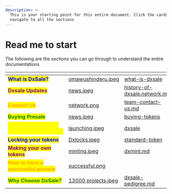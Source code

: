 ```yaml
---
description: >-
  This is your starting point for this entire document. Click the cards below to
  navigate to all the sections
---
```


# Read me to start

The following are the sections you can go through to understand the entire documentations

<table data-view="cards"><thead><tr><th></th><th data-hidden data-card-cover data-type="files"></th><th data-hidden data-card-target data-type="content-ref"></th></tr></thead><tbody><tr><td><mark style="color:blue;"><strong>What is DxSale?</strong></mark></td><td><a href=".gitbook/assets/omawushinderu.jpeg">omawushinderu.jpeg</a></td><td><a href="what-is-dxsale/">what-is-dxsale</a></td></tr><tr><td><mark style="color:purple;"><strong>Dxsale Updates</strong></mark></td><td><a href=".gitbook/assets/news.jpeg">news.jpeg</a></td><td><a href="what-is-dxsale/history-of-dxsale.network.md">history-of-dxsale.network.md</a></td></tr><tr><td><mark style="color:orange;"><strong>Contact Us</strong></mark></td><td><a href=".gitbook/assets/network.png">network.png</a></td><td><a href="what-is-dxsale/team-contact-us.md">team-contact-us.md</a></td></tr><tr><td><mark style="color:green;"><strong>Buying Presale</strong></mark></td><td><a href=".gitbook/assets/news.jpeg">news.jpeg</a></td><td><a href="how-to-use-dxsale/buying-tokens/">buying-tokens</a></td></tr><tr><td><mark style="color:yellow;"><strong>Launching your own crowdfunding/presale</strong></mark></td><td><a href=".gitbook/assets/launching.jpeg">launching.jpeg</a></td><td><a href="how-to-use-dxsale/dxsale/">dxsale</a></td></tr><tr><td><mark style="color:blue;"><strong>Locking your tokens</strong></mark></td><td><a href=".gitbook/assets/Dxlocks.jpeg">Dxlocks.jpeg</a></td><td><a href="how-to-use-dxsale/standard-token/">standard-token</a></td></tr><tr><td><mark style="color:purple;"><strong>Making your own tokens</strong></mark></td><td><a href=".gitbook/assets/minting.jpeg">minting.jpeg</a></td><td><a href="how-to-use-dxsale/dxmint.md">dxmint.md</a></td></tr><tr><td><mark style="color:orange;"><strong>How to have a successful presale</strong></mark></td><td><a href=".gitbook/assets/successful.png">successful.png</a></td><td></td></tr><tr><td><mark style="color:green;"><strong>Why Choose DxSale?</strong></mark></td><td><a href=".gitbook/assets/13000 projects.jpeg">13000 projects.jpeg</a></td><td><a href="why-choose-dxsale/dxsale-pedigree.md">dxsale-pedigree.md</a></td></tr></tbody></table>

